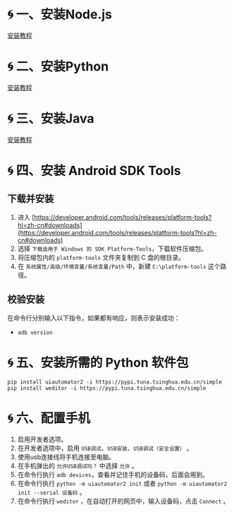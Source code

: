 # 🌀 一、安装Node.js

[安装教程](../../nodejs/安装.md)

# 🌀 二、安装Python

[安装教程](../../python/安装.md)

# 🌀 三、安装Java

[安装教程](../../java/安装.md)

# 🌀 四、安装 Android SDK Tools

## 下载并安装

1. 进入 [https://developer.android.com/tools/releases/platform-tools?hl=zh-cn#downloads](https://developer.android.com/tools/releases/platform-tools?hl=zh-cn#downloads)
2. 选择 `下载适用于 Windows 的 SDK Platform-Tools`，下载软件压缩包。
3. 将压缩包内的 `platform-tools` 文件夹复制到 C 盘的根目录。
4. 在 `系统属性/高级/环境变量/系统变量/Path` 中，新建 `C:\platform-tools` 这个路径。

## 校验安装

在命令行分别输入以下指令，如果都有响应，则表示安装成功：

* `adb version`

# 🌀 五、安装所需的 Python 软件包

```
pip install uiautomator2 -i https://pypi.tuna.tsinghua.edu.cn/simple
pip install weditor -i https://pypi.tuna.tsinghua.edu.cn/simple
```

# 🌀 六、配置手机

1. 启用开发者选项。
2. 在开发者选项中，启用 `USB调试`、`USB安装`、`USB调试（安全设置）` 。
3. 使用usb连接线将手机连接至电脑。
4. 在手机弹出的 `允许USB调试吗？` 中选择 `允许` 。
5. 在命令行执行 `adb devices`，查看并记住手机的设备码，后面会用到。
6. 在命令行执行 `python -m uiautomator2 init` 或者 `python -m uiautomator2 init --serial 设备码` 。
7. 在命令行执行 `weditor` ，在自动打开的网页中，输入设备码，点击 `Connect` 。
